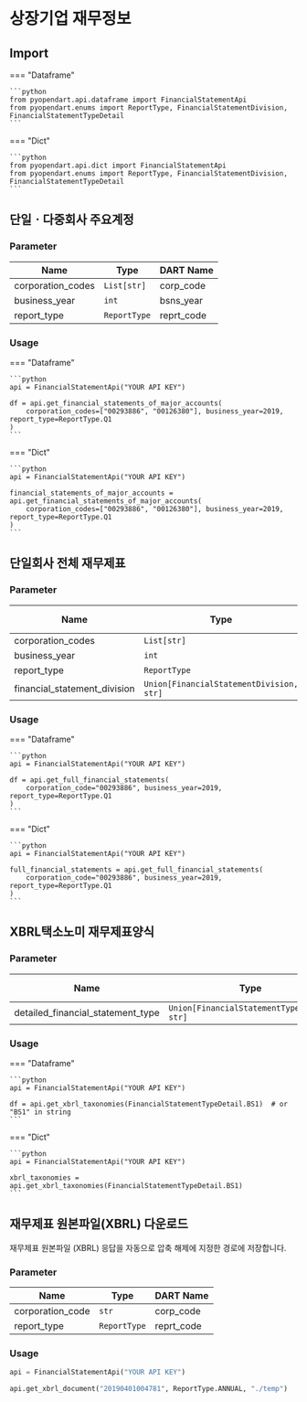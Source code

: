 # 상장기업 재무정보

## Import

=== "Dataframe"

    ```python
    from pyopendart.api.dataframe import FinancialStatementApi
    from pyopendart.enums import ReportType, FinancialStatementDivision, FinancialStatementTypeDetail
    ```

=== "Dict"
    
    ```python
    from pyopendart.api.dict import FinancialStatementApi
    from pyopendart.enums import ReportType, FinancialStatementDivision, FinancialStatementTypeDetail
    ```

## 단일ㆍ다중회사 주요계정
### Parameter

| Name              | Type         | DART Name  |
| ----------------- | ------------ | ---------- |
| corporation_codes | `List[str]`  | corp_code  |
| business_year     | `int`        | bsns_year  |
| report_type       | `ReportType` | reprt_code |

### Usage

=== "Dataframe"

    ```python
    api = FinancialStatementApi("YOUR API KEY")

    df = api.get_financial_statements_of_major_accounts(
        corporation_codes=["00293886", "00126380"], business_year=2019, report_type=ReportType.Q1
    )
    ```

=== "Dict"
    
    ```python
    api = FinancialStatementApi("YOUR API KEY")

    financial_statements_of_major_accounts = api.get_financial_statements_of_major_accounts(
        corporation_codes=["00293886", "00126380"], business_year=2019, report_type=ReportType.Q1
    )
    ```

## 단일회사 전체 재무제표
### Parameter

| Name                         | Type                                     | DART Name  |
| ---------------------------- | ---------------------------------------- | ---------- |
| corporation_codes            | `List[str]`                              | corp_code  |
| business_year                | `int`                                    | bsns_year  |
| report_type                  | `ReportType`                             | reprt_code |
| financial_statement_division | `Union[FinancialStatementDivision, str]` | fs_div     |

### Usage

=== "Dataframe"

    ```python
    api = FinancialStatementApi("YOUR API KEY")

    df = api.get_full_financial_statements(
        corporation_code="00293886", business_year=2019, report_type=ReportType.Q1
    )
    ```

=== "Dict"
    
    ```python
    api = FinancialStatementApi("YOUR API KEY")

    full_financial_statements = api.get_full_financial_statements(
        corporation_code="00293886", business_year=2019, report_type=ReportType.Q1
    )
    ```

## XBRL택소노미 재무제표양식
### Parameter

| Name                              | Type                                       | DART Name |
| --------------------------------- | ------------------------------------------ | --------- |
| detailed_financial_statement_type | `Union[FinancialStatementTypeDetail, str]` | sj_div    |

### Usage

=== "Dataframe"

    ```python
    api = FinancialStatementApi("YOUR API KEY")
    
    df = api.get_xbrl_taxonomies(FinancialStatementTypeDetail.BS1)  # or "BS1" in string
    ```

=== "Dict"
    
    ```python
    api = FinancialStatementApi("YOUR API KEY")

    xbrl_taxonomies = api.get_xbrl_taxonomies(FinancialStatementTypeDetail.BS1)
    ```

## 재무제표 원본파일(XBRL) 다운로드

재무제표 원본파일 (XBRL) 응답을 자동으로 압축 해제에 지정한 경로에 저장합니다.

### Parameter

| Name             | Type         | DART Name  |
| ---------------- | ------------ | ---------- |
| corporation_code | `str`        | corp_code  |
| report_type      | `ReportType` | reprt_code |

### Usage

```python
api = FinancialStatementApi("YOUR API KEY")

api.get_xbrl_document("20190401004781", ReportType.ANNUAL, "./temp")
```